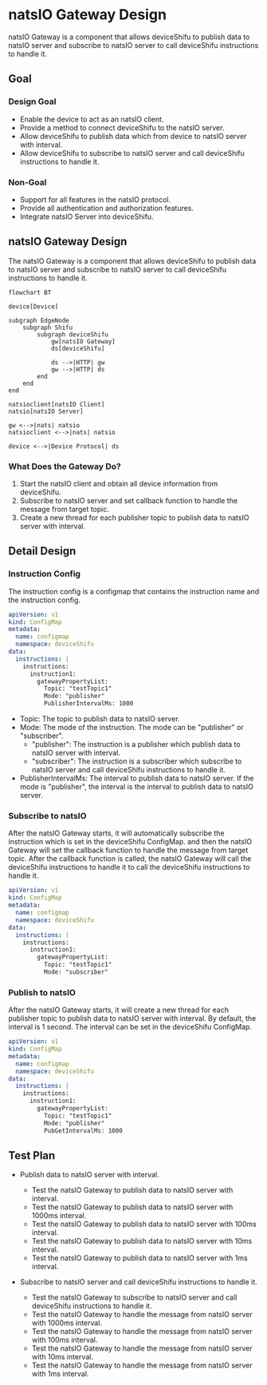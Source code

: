 # natsIO Gateway Design

natsIO Gateway is a component that allows deviceShifu to publish data to natsIO server and subscribe to natsIO server to call deviceShifu instructions to handle it.

## Goal

### Design Goal

- Enable the device to act as an natsIO client.
- Provide a method to connect deviceShifu to the natsIO server.
- Allow deviceShifu to publish data which from device to natsIO server with interval.
- Allow deviceShifu to subscribe to natsIO server and call deviceShifu instructions to handle it.

### Non-Goal

- Support for all features in the natsIO protocol.
- Provide all authentication and authorization features.
- Integrate natsIO Server into deviceShifu.


## natsIO Gateway Design

The natsIO Gateway is a component that allows deviceShifu to publish data to natsIO server and subscribe to natsIO server to call deviceShifu instructions to handle it.

```mermaid
flowchart BT

device[Device]

subgraph EdgeNode
    subgraph Shifu
        subgraph deviceShifu
            gw[natsIO Gateway]
            ds[deviceShifu]

            ds -->|HTTP| gw
            gw -->|HTTP| ds
        end
    end
end

natsioclient[natsIO Client]
natsio[natsIO Server]

gw <-->|nats| natsio
natsioclient <-->|nats| natsio

device <-->|Device Protocol| ds
```

### What Does the Gateway Do?

1. Start the natsIO client and obtain all device information from deviceShifu.
2. Subscribe to natsIO server and set callback function to handle the message from target topic.
3. Create a new thread for each publisher topic to publish data to natsIO server with interval.


## Detail Design

### Instruction Config

The instruction config is a configmap that contains the instruction name and the instruction config.

```yaml
apiVersion: v1
kind: ConfigMap
metadata:
  name: configmap
  namespace: deviceShifu
data:
  instructions: |
    instructions:
      instruction1:
        gatewayPropertyList:
          Topic: "testTopic1"
          Mode: "publisher"
          PublisherIntervalMs: 1000
```

- Topic: The topic to publish data to natsIO server.
- Mode: The mode of the instruction. The mode can be "publisher" or "subscriber".
  - "publisher": The instruction is a publisher which publish data to natsIO server with interval.
  - "subscriber": The instruction is a subscriber which subscribe to natsIO server and call deviceShifu instructions to handle it.
- PublisherIntervalMs: The interval to publish data to natsIO server. If the mode is "publisher", the interval is the interval to publish data to natsIO server.


### Subscribe to natsIO

After the natsIO Gateway starts, it will automatically subscribe the instruction which is set in the deviceShifu ConfigMap. and then the natsIO Gateway will set the callback function to handle the message from target topic. After the callback function is called, the natsIO Gateway will call the deviceShifu instructions to handle it to call the deviceShifu instructions to handle it.

```yaml
apiVersion: v1
kind: ConfigMap
metadata:
  name: configmap
  namespace: deviceShifu
data:
  instructions: |
    instructions:
      instruction1:
        gatewayPropertyList:
          Topic: "testTopic1"
          Mode: "subscriber"
```


### Publish to natsIO

After the natsIO Gateway starts, it will create a new thread for each publisher topic to publish data to natsIO server with interval. By default, the interval is 1 second. The interval can be set in the deviceShifu ConfigMap.

```yaml
apiVersion: v1
kind: ConfigMap
metadata:
  name: configmap
  namespace: deviceShifu
data:
  instructions: |
    instructions:
      instruction1:
        gatewayPropertyList:
          Topic: "testTopic1"
          Mode: "publisher"
          PubGetIntervalMs: 1000
```

## Test Plan

- Publish data to natsIO server with interval.
  - Test the natsIO Gateway to publish data to natsIO server with interval.
  - Test the natsIO Gateway to publish data to natsIO server with 1000ms interval.
  - Test the natsIO Gateway to publish data to natsIO server with 100ms interval.
  - Test the natsIO Gateway to publish data to natsIO server with 10ms interval.
  - Test the natsIO Gateway to publish data to natsIO server with 1ms interval.

- Subscribe to natsIO server and call deviceShifu instructions to handle it.
  - Test the natsIO Gateway to subscribe to natsIO server and call deviceShifu instructions to handle it.
  - Test the natsIO Gateway to handle the message from natsIO server with 1000ms interval.
  - Test the natsIO Gateway to handle the message from natsIO server with 100ms interval.
  - Test the natsIO Gateway to handle the message from natsIO server with 10ms interval.
  - Test the natsIO Gateway to handle the message from natsIO server with 1ms interval.

